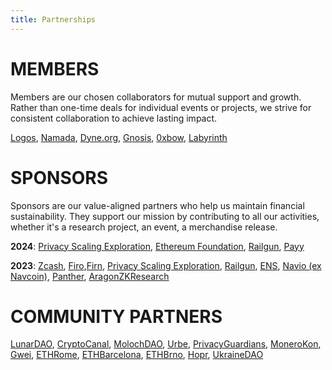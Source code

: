 ```yaml
---
title: Partnerships
---
```


# MEMBERS

Members are our chosen collaborators for mutual support and growth. 
Rather than one-time deals for individual events or projects, we strive for consistent collaboration to achieve lasting impact.

[Logos](https://logos.co/), [Namada](https://namada.net/), [Dyne.org](https://dyne.org/), [Gnosis](https://www.gnosis.io/), [0xbow](https://www.0xbow.io/), [Labyrinth](https://www.labyrinth.technology/) 

# SPONSORS

Sponsors are our value-aligned partners who help us maintain financial sustainability. 
They support our mission by contributing to all our activities, whether it's a research project, an event, a merchandise release.

**2024**: [Privacy Scaling Exploration](https://pse.dev/), [Ethereum Foundation](https://ethereum.org/), [Railgun](https://railgun.org/), [Payy](https://polybaselabs.com/)

**2023**: [Zcash](https://z.cash/), [Firo](https://firo.org/),[Firn](https://firn.cash/), [Privacy Scaling Exploration](https://pse.dev/), [Railgun](https://railgun.org/), [ENS](https://ensdao.org/), [Navio (ex Navcoin)](https://x.com/navio_official), [Panther](https://www.pantherprotocol.io/), [AragonZKResearch](https://research.aragon.org/)

# COMMUNITY PARTNERS

[LunarDAO](https://lunardao.net/), [CryptoCanal](https://lu.ma/cryptocanal), [MolochDAO](https://molochdao.com/), [Urbe](https://linktr.ee/urbe.eth), [PrivacyGuardians](http://privacyguardians.io/), [MoneroKon](https://monerokon.org/), [Gwei](https://gwei.cz/), [ETHRome](www.ethrome.org), [ETHBarcelona](https://www.ethbarcelona.com/), [ETHBrno](https://ethbrno.cz/), [Hopr](https://hoprnet.org/), [UkraineDAO](https://ukrainedao.love/)



